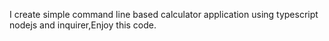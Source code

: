 I create simple command line based calculator application using typescript nodejs and inquirer,Enjoy this code.
